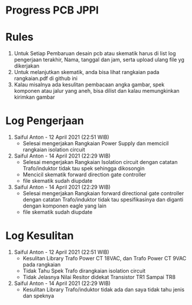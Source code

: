 # Progress PCB JPPI

# Rules 
   1. Untuk Setiap Pembaruan desain pcb atau skematik harus di list log pengerjaan terakhir, Nama, tanggal dan jam, serta upload ulang file yg dikerjakan
   2. Untuk melanjutkan skematik, anda bisa lihat rangkaian pada rangkaian.pdf di github ini
   3. Kalau misalnya ada kesulitan pembacaan angka gambar, spek komponen atau jalur yang aneh, bisa dilist dan kalau memungkinkan kirimkan gambar

# Log Pengerjaan
1. Saiful Anton - 12 April 2021 (22:51 WIB)
   - Selesai mengerjakan Rangkaian Power Supply dan memcicil rangkaian isolation circuit
2. Saiful Anton - 14 April 2021 (22:29 WIB)
   - Selesai mengerjakan Rangkaian Isolation circuit dengan catatan Trafo/induktor tidak tau spek sehingga dikosongin
   - Mencicil skematik forward direction gate controller
   - file skematik sudah diupdate
3. Saiful Anton - 14 April 2021 (22:29 WIB)
   - Selesai mengerjakan Rangkaian forward directional gate controller dengan catatan Trafo/induktor tidak tau spesifikasinya dan diganti dengan komponen eagle yang lain
   - file skematik sudah diupdate

# Log Kesulitan
1. Saiful Anton - 12 April 2021 (22:51 WIB)
   - Kesulitan Library Trafo Power CT 18VAC, dan Trafo Power CT 9VAC pada rangkaian  
   - Tidak Tahu Spek Trafo dirangkaian isolation circuit
   - Tidak Jelasnya Nilai Resitor didekat Transistor TR1 Sampai TR8
2. Saiful Anton - 14 April 2021 (22:29 WIB)
   - Kesulitan Library Trafo/induktor tidak ada dan saya tidak tahu jenis dan speknya  
  
